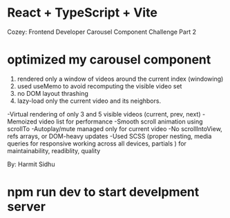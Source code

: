 # React + TypeScript + Vite

Cozey: Frontend Developer Carousel Component Challenge Part 2

# optimized my carousel component

1. rendered only a window of videos around the current index (windowing)
2. used useMemo to avoid recomputing the visible video set
3. no DOM layout thrashing
4. lazy-load only the current video and its neighbors.

-Virtual rendering of only 3 and 5 visible videos (current, prev, next)
-Memoized video list for performance
-Smooth scroll animation using scrollTo
-Autoplay/mute managed only for current video
-No scrollIntoView, refs arrays, or DOM-heavy updates
-Used SCSS (proper nesting, media queries for responsive working across all devices, partials ) for maintainability, readiblity, quality 

By: Harmit Sidhu

# npm run dev to start develpment server